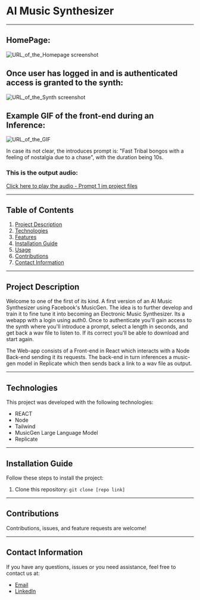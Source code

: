 # AI Music Synthesizer

---

## HomePage:
![URL_of_the_Homepage screenshot](https://user-images.githubusercontent.com/74673031/265178538-3b3eb9aa-efde-409b-98b2-b13e048fea42.png)


## Once user has logged in and is authenticated access is granted to the synth:
![URL_of_the_Synth screenshot](https://user-images.githubusercontent.com/74673031/265178523-ed9d7774-5029-4c5f-bbf9-e1553ede353b.png)



## Example GIF of the front-end during an Inference:

![URL_of_the_GIF](https://user-images.githubusercontent.com/74673031/265178255-64be9bb0-2443-4e3f-b153-fc385c8653af.gif)

In case its not clear, the introduces prompt is: "Fast Tribal bongos with a feeling of nostalgia due to a chase", with the duration being 10s.

### This is the output audio: 

[Click here to play the audio - Prompt 1 im project files](https://github.com/luisao8/AI-Music-Synthesizer-front#:~:text=1%20hour%20ago-,Download.wav,-Add%20files%20via)






---

## Table of Contents
1. [Project Description](#project-description)
2. [Technologies](#technologies)
3. [Features](#features)
4. [Installation Guide](#installation-guide)
5. [Usage](#usage)
6. [Contributions](#contributions)
7. [Contact Information](#contact-information)

---

## Project Description
Welcome to one of the first of its kind. A first version of an AI Music Synthesizer using Facebook's MusicGen. The idea is to further develop and train it to fine tune it into becoming an Electronic Music Synthesizer. Its a webapp with a login using auth0. Once to authenticate you'll gain access to the synth where you'll introduce a prompt, select a length in seconds, and get back a wav file to listen to. If its correct you'll be able to download and start again.

The Web-app consists of a Front-end in React which interacts with a Node Back-end sending it its requests. The back-end in turn inferences  a music-gen model in Replicate which then sends back a link to a wav file as output.

---

## Technologies
This project was developed with the following technologies:
* REACT
* Node
* Tailwind
* MusicGen Large Language Model
* Replicate


---

## Installation Guide
Follow these steps to install the project:

1. Clone this repository: `git clone [repo link]`

---


## Contributions
Contributions, issues, and feature requests are welcome! 

---

## Contact Information
If you have any questions, issues or you need assistance, feel free to contact us at:

* [Email](mailto:luisalarconriva@gmail.com)
* [LinkedIn](https://www.linkedin.com/in/luis-alarc%C3%B3n-de-la-lastra-810113122/)

